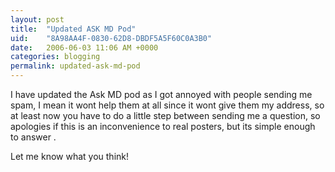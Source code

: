 ```yaml
---
layout: post
title:  "Updated ASK MD Pod"
uid:	"8A98AA4F-0830-62D8-DBDF5A5F60C0A3B0"
date:   2006-06-03 11:06 AM +0000
categories: blogging
permalink: updated-ask-md-pod
---
```

I have updated the Ask MD pod as I got annoyed with people sending me spam, I mean it wont help them at all since it wont give them my address, so at least now you have to do a little step between sending me a question, so apologies if this is an inconvenience to real posters, but its simple enough to answer .

Let me know what you think!